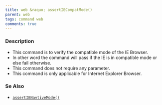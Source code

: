 ```yaml
---
title: web &raquo; assertIECompatMode()
parent: web
tags: command web
comments: true
---
```


### Description

- This command is to verify the compatible mode of the IE Browser.
- In other word the command will pass  if the IE is in compatible mode or else fail otherwise.
- This command does not require any parameter.
- This command is only applicable for Internet Explorer Browser.

### Se Also

- [`assertIENavtiveMode()`](assertIENavtiveMode().html)